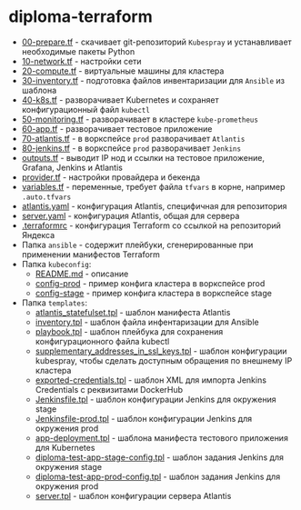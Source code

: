 # diploma-terraform

- [00-prepare.tf](00-prepare.tf) - скачивает git-репозиторий `Kubespray` и устанавливает необходимые пакеты Python
- [10-network.tf](10-network.tf) - настройки сети
- [20-compute.tf](20-compute.tf) - виртуальные машины для кластера
- [30-inventory.tf](30-inventory.tf) - подготовка файлов инвентаризации для `Ansible` из шаблона
- [40-k8s.tf](40-k8s.tf) - разворачивает Kubernetes и сохраняет конфигурационный файл `kubectl`
- [50-monitoring.tf](50-monitoring.tf) - разворачивает в кластере `kube-prometheus`
- [60-app.tf](60-app.tf) - разворачивает тестовое приложение
- [70-atlantis.tf](70-atlantis.tf) - в воркспейсе `prod` разворачивает `Atlantis`
- [80-jenkins.tf](80-jenkins.tf) - в воркспейсе `prod` разворачивает `Jenkins`
- [outputs.tf](outputs.tf) - выводит IP нод и ссылки на тестовое приложение, Grafana, Jenkins и Atlantis
- [provider.tf](provider.tf) - настройки провайдера и бекенда
- [variables.tf](variables.tf) - переменные, требует файла `tfvars` в корне, например `.auto.tfvars`
- [atlantis.yaml](atlantis.yaml) - конфигурация Atlantis, специфичная для репозитория
- [server.yaml](server.yaml) - конфигурация Atlantis, общая для сервера
- [.terraformrc](.terraformrc) - конфигурация Terraform со ссылкой на репозиторий Яндекса
- Папка `ansible` - содержит плейбуки, сгенерированные при применении манифестов Terraform
- Папка `kubeconfig`:
    - [README.md](kubeconfig/README.md) - описание
    - [config-prod](kubeconfig/config-prod) - пример конфига кластера в воркспейсе prod
    - [config-stage](kubeconfig/config-stage) - пример конфига кластера в воркспейсе stage
- Папка `templates`:
    - [atlantis_statefulset.tpl](templates/atlantis_statefulset.tpl) - шаблон манифеста Atlantis
    - [inventory.tpl](templates/inventory.tpl) - шаблон файла инфентаризации для Ansible
    - [playbook.tpl](templates/playbook.tpl) - шаблон плейбука для сохранения конфигурационного файла kubectl
    - [supplementary_addresses_in_ssl_keys.tpl](templates/supplementary_addresses_in_ssl_keys.tpl) - шаблон конфигурации kubespray, чтобы сделать доступным обращения по внешнему IP кластера
    - [exported-credentials.tpl](templates/exported-credentials.tpl) - шаблон XML для импорта Jenkins Credentials с реквизитами DockerHub
    - [Jenkinsfile.tpl](templates/Jenkinsfile.tpl) - шаблон конфигурации Jenkins для окружения stage
    - [Jenkinsfile-prod.tpl](templates/Jenkinsfile-prod.tpl) - шаблон конфигурации Jenkins для окружения prod
    - [app-deployment.tpl](templates/app-deployment.tpl) - шаблона манифеста тестового приложения для Kubernetes
    - [diploma-test-app-stage-config.tpl](templates/diploma-test-app-stage-config.tpl) - шаблон задания Jenkins для окружения stage
    - [diploma-test-app-prod-config.tpl](templates/diploma-test-app-prod-config.tpl) - шаблон задания Jenkins для окружения prod
    - [server.tpl](templates/server.tpl) - шаблон конфигурации сервера Atlantis